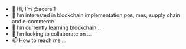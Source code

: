 - 👋 Hi, I’m @aceral1
- 👀 I’m interested in blockchain implementation pos, mes, supply chain and e-commerce
- 🌱 I’m currently learning blockchain...
- 💞️ I’m looking to collaborate on ...
- 📫 How to reach me ...

<!---
aceral1/aceral1 is a ✨ special ✨ repository because its `README.md` (this file) appears on your GitHub profile.
You can click the Preview link to take a look at your changes.
--->
